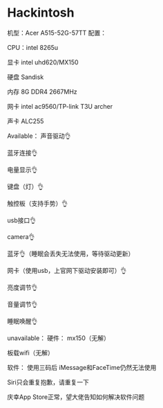 # Hackintosh
机型：Acer A515-52G-57TT
配置：

CPU：intel 8265u

显卡 intel uhd620/MX150

硬盘 Sandisk

内存 8G DDR4 2667MHz

网卡 intel ac9560/TP-link T3U archer

声卡 ALC255

Available：
声音驱动👌

蓝牙连接👌

电量显示👌

键盘（灯）👌

触控板（支持手势）👌

usb接口👌

camera👌

蓝牙👌（睡眠会丢失无法使用，等待驱动更新）

网卡（使用usb，上官网下驱动安装即可）👌

亮度调节👌

音量调节👌

睡眠唤醒👌

unavailable：
硬件：
mx150（无解）

板载wifi（无解）

软件：
使用三码后
iMessage和FaceTime仍然无法使用

Siri只会重复抱歉，请重复一下

庆幸App Store正常，望大佬告知如何解决软件问题

